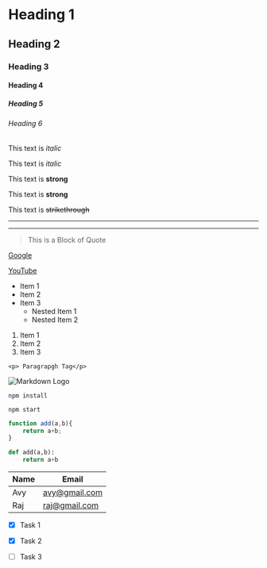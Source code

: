 <!-- Headings -->

# Heading 1
## Heading 2
### Heading 3
#### Heading 4
##### Heading 5
###### Heading 6

<!-- Italics -->

This text is *italic*

This text is _italic_

<!-- Strong -->

This text is **strong**

This text is __strong__

<!-- Strikethrough -->

This text is ~~strikethrough~~

<!-- Horizontal Rule -->

---
___

<!-- Block Quote -->

> This is a Block of Quote

<!-- Links -->

[Google](http://www.google.com)

[YouTube](http://www.youtube.com
"YouTube")

<!-- UL -->

* Item 1
* Item 2
* Item 3
    * Nested Item 1
    * Nested Item 2

<!-- OL -->

1. Item 1
1. Item 2
1. Item 3

<!-- Inline Code block -->
`<p> Paragrapgh Tag</p>`

<!-- Image -->

![Markdown Logo](https://markdown-here.com/img/icon256.png)


<!-- GitHub markdown -->

<!-- Block of Code -->

``` 
npm install

npm start
``` 

```javascript
function add(a,b){
    return a+b;
}
```

```python
def add(a,b):
    return a+b
```

<!-- Tables -->

| Name  | Email        |
|-------|--------------|
| Avy   | avy@gmail.com|
| Raj   | raj@gmail.com|

<!-- Task List -->

* [x] Task 1
* [x] Task 2
* [ ] Task 3




